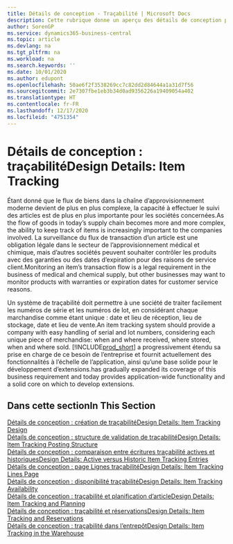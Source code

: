 ```yaml
---
title: Détails de conception - Traçabilité | Microsoft Docs
description: Cette rubrique donne un aperçu des détails de conception pour la traçabilité.
author: SorenGP
ms.service: dynamics365-business-central
ms.topic: article
ms.devlang: na
ms.tgt_pltfrm: na
ms.workload: na
ms.search.keywords: ''
ms.date: 10/01/2020
ms.author: edupont
ms.openlocfilehash: 50ae6f2f3538269cc7c82dd2d84644a1a31d7f56
ms.sourcegitcommit: 2e7307fbe1eb3b34d0ad9356226a19409054a402
ms.translationtype: HT
ms.contentlocale: fr-FR
ms.lasthandoff: 12/17/2020
ms.locfileid: "4751354"
---
```

# <a name="design-details-item-tracking"></a><span data-ttu-id="7edf9-103">Détails de conception : traçabilité</span><span class="sxs-lookup"><span data-stu-id="7edf9-103">Design Details: Item Tracking</span></span>
<span data-ttu-id="7edf9-104">Étant donné que le flux de biens dans la chaîne d’approvisionnement moderne devient de plus en plus complexe, la capacité à effectuer le suivi des articles est de plus en plus importante pour les sociétés concernées.</span><span class="sxs-lookup"><span data-stu-id="7edf9-104">As the flow of goods in today’s supply chain becomes more and more complex, the ability to keep track of items is increasingly important to the companies involved.</span></span> <span data-ttu-id="7edf9-105">La surveillance du flux de transaction d’un article est une obligation légale dans le secteur de l’approvisionnement médical et chimique, mais d’autres sociétés peuvent souhaiter contrôler les produits avec des garanties ou des dates d’expiration pour des raisons de service client.</span><span class="sxs-lookup"><span data-stu-id="7edf9-105">Monitoring an item’s transaction flow is a legal requirement in the business of medical and chemical supply, but other businesses may want to monitor products with warranties or expiration dates for customer service reasons.</span></span>  

<span data-ttu-id="7edf9-106">Un système de traçabilité doit permettre à une société de traiter facilement les numéros de série et les numéros de lot, en considérant chaque marchandise comme étant unique : date et lieu de réception, lieu de stockage, date et lieu de vente.</span><span class="sxs-lookup"><span data-stu-id="7edf9-106">An item tracking system should provide a company with easy handling of serial and lot numbers, considering each unique piece of merchandise: when and where received, where stored, when and where sold.</span></span> [!INCLUDE[prod_short](includes/prod_short.md)] <span data-ttu-id="7edf9-107">a progressivement étendu sa prise en charge de ce besoin de l’entreprise et fournit actuellement des fonctionnalités à l’échelle de l’application, ainsi qu’une base solide pour le développement d’extensions.</span><span class="sxs-lookup"><span data-stu-id="7edf9-107">has gradually expanded its coverage of this business requirement and today provides application-wide functionality and a solid core on which to develop extensions.</span></span>  

## <a name="in-this-section"></a><span data-ttu-id="7edf9-108">Dans cette section</span><span class="sxs-lookup"><span data-stu-id="7edf9-108">In This Section</span></span>  
[<span data-ttu-id="7edf9-109">Détails de conception : création de traçabilité</span><span class="sxs-lookup"><span data-stu-id="7edf9-109">Design Details: Item Tracking Design</span></span>](design-details-item-tracking-design.md)  
[<span data-ttu-id="7edf9-110">Détails de conception : structure de validation de traçabilité</span><span class="sxs-lookup"><span data-stu-id="7edf9-110">Design Details: Item Tracking Posting Structure</span></span>](design-details-item-tracking-posting-structure.md)  
[<span data-ttu-id="7edf9-111">Détails de conception : comparaison entre écritures traçabilité actives et historiques</span><span class="sxs-lookup"><span data-stu-id="7edf9-111">Design Details: Active versus Historic Item Tracking Entries</span></span>](design-details-active-versus-historic-item-tracking-entries.md)  
[<span data-ttu-id="7edf9-112">Détails de conception : page Lignes traçabilité</span><span class="sxs-lookup"><span data-stu-id="7edf9-112">Design Details: Item Tracking Lines Page</span></span>](design-details-item-tracking-lines-window.md)  
[<span data-ttu-id="7edf9-113">Détails de conception : disponibilité traçabilité</span><span class="sxs-lookup"><span data-stu-id="7edf9-113">Design Details: Item Tracking Availability</span></span>](design-details-item-tracking-availability.md)  
[<span data-ttu-id="7edf9-114">Détails de conception : traçabilité et planification d’article</span><span class="sxs-lookup"><span data-stu-id="7edf9-114">Design Details: Item Tracking and Planning</span></span>](design-details-item-tracking-and-planning.md)  
[<span data-ttu-id="7edf9-115">Détails de conception : traçabilité et réservations</span><span class="sxs-lookup"><span data-stu-id="7edf9-115">Design Details: Item Tracking and Reservations</span></span>](design-details-item-tracking-and-reservations.md)  
[<span data-ttu-id="7edf9-116">Détails de conception : traçabilité dans l’entrepôt</span><span class="sxs-lookup"><span data-stu-id="7edf9-116">Design Details: Item Tracking in the Warehouse</span></span>](design-details-item-tracking-in-the-warehouse.md)

